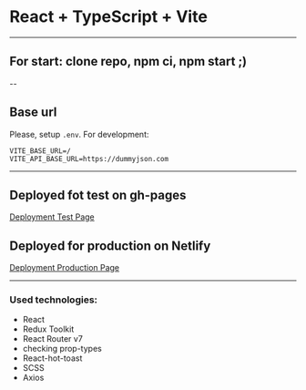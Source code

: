 # React + TypeScript + Vite

---
 
## For start: clone repo, npm ci, npm start ;)
--

## Base url
Please, setup `.env`. For development:

```
VITE_BASE_URL=/
VITE_API_BASE_URL=https://dummyjson.com
```

---
## Deployed fot test on gh-pages
[Deployment Test Page](https://marinatripetska.github.io/users-list-react-app/)

## Deployed for production on Netlify
[Deployment Production Page](https://users-list-react-app.netlify.app/)

---

### Used technologies:

- React
- Redux Toolkit
- React Router v7
- checking prop-types
- React-hot-toast
- SCSS
- Axios
